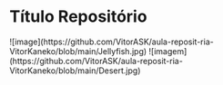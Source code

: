 <h1>Título Repositório</h1>
![image](https://github.com/VitorASK/aula-reposit-ria-VitorKaneko/blob/main/Jellyfish.jpg)
![imagem](https://github.com/VitorASK/aula-reposit-ria-VitorKaneko/blob/main/Desert.jpg)
